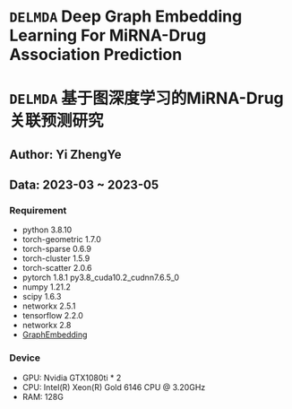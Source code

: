 # ```DELMDA``` Deep Graph Embedding Learning For MiRNA-Drug Association Prediction
# ```DELMDA``` 基于图深度学习的MiRNA-Drug关联预测研究
## Author: Yi ZhengYe
## Data: 2023-03 ~ 2023-05

### Requirement

- python                    3.8.10
- torch-geometric           1.7.0
- torch-sparse              0.6.9
- torch-cluster             1.5.9
- torch-scatter             2.0.6
- pytorch                   1.8.1           py3.8_cuda10.2_cudnn7.6.5_0
- numpy                     1.21.2          
- scipy                     1.6.3
- networkx                  2.5.1
- tensorflow                2.2.0
- networkx                  2.8
- [GraphEmbedding](https://github.com/shenweichen/GraphEmbedding)

### Device

- GPU: Nvidia GTX1080ti * 2
- CPU: Intel(R) Xeon(R) Gold 6146 CPU @ 3.20GHz
- RAM: 128G
